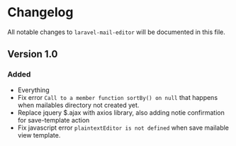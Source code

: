 # Changelog

All notable changes to `laravel-mail-editor` will be documented in this file.

## Version 1.0

### Added
- Everything
- Fix error `Call to a member function sortBy() on null` that happens when mailables directory not created yet.
- Replace jquery $.ajax with axios library, also adding notie confirmation for save-template action
- Fix javascript error `plaintextEditor is not defined` when save mailable view template.